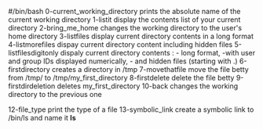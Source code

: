 #/bin/bash
0-current_working_directory prints the absolute name of the current working directory
1-listit display the contents list of your current directory
2-bring_me_home changes the working directory to the user's home directory
3-listfiles display current directory contents in a long format
4-listmorefiles dispay current directory content including hidden files
5-listfilesdigitonly dispaly current directory contents : - long format, -with user and group IDs displayed numerically, - and hidden files (starting with .)
6-firstdirectory creates a directory in /tmp
7-movethatfile move the file betty from /tmp/ to /tmp/my_first_directory
8-firstdelete delete the file betty
9-firstdirdeletion deletes my_first_directory
10-back changes the working directory to the previous one

12-file_type print the type of a file
13-symbolic_link create a symbolic link to /bin/ls and name it __ls__
